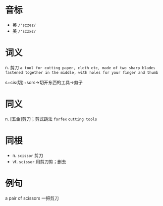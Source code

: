 # 音标

- 英 `/'sɪzəz/`
- 美 `/'sɪzɚz/`

# 词义

n. 剪刀
`a tool for cutting paper, cloth etc, made of two sharp blades fastened together in the middle, with holes for your finger and thumb`



s+cis(切)+sors→切开东西的工具→剪子

# 同义

n. [五金]剪刀；剪式跳法
`forfex` `cutting tools`

# 同根

- n. `scissor` 剪刀
- vt. `scissor` 用剪刀剪；删去

# 例句

a pair of scissors
一把剪刀


